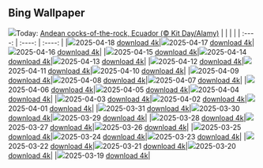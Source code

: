 ## Bing Wallpaper
![](./wallpaper/2025-04-18.jpg)Today: [Andean cocks-of-the-rock, Ecuador (© Kit Day/Alamy)](./wallpaper/2025-04-18.jpg)
|      |      |      |
| :----: | :----: | :----: |
|![](./wallpaper/2025-04-18_sm.jpg)2025-04-18 [download 4k](./wallpaper/2025-04-18.jpg)|![](./wallpaper/2025-04-17_sm.jpg)2025-04-17 [download 4k](./wallpaper/2025-04-17.jpg)|![](./wallpaper/2025-04-16_sm.jpg)2025-04-16 [download 4k](./wallpaper/2025-04-16.jpg)|
|![](./wallpaper/2025-04-15_sm.jpg)2025-04-15 [download 4k](./wallpaper/2025-04-15.jpg)|![](./wallpaper/2025-04-14_sm.jpg)2025-04-14 [download 4k](./wallpaper/2025-04-14.jpg)|![](./wallpaper/2025-04-13_sm.jpg)2025-04-13 [download 4k](./wallpaper/2025-04-13.jpg)|
|![](./wallpaper/2025-04-12_sm.jpg)2025-04-12 [download 4k](./wallpaper/2025-04-12.jpg)|![](./wallpaper/2025-04-11_sm.jpg)2025-04-11 [download 4k](./wallpaper/2025-04-11.jpg)|![](./wallpaper/2025-04-10_sm.jpg)2025-04-10 [download 4k](./wallpaper/2025-04-10.jpg)|
|![](./wallpaper/2025-04-09_sm.jpg)2025-04-09 [download 4k](./wallpaper/2025-04-09.jpg)|![](./wallpaper/2025-04-08_sm.jpg)2025-04-08 [download 4k](./wallpaper/2025-04-08.jpg)|![](./wallpaper/2025-04-07_sm.jpg)2025-04-07 [download 4k](./wallpaper/2025-04-07.jpg)|
|![](./wallpaper/2025-04-06_sm.jpg)2025-04-06 [download 4k](./wallpaper/2025-04-06.jpg)|![](./wallpaper/2025-04-05_sm.jpg)2025-04-05 [download 4k](./wallpaper/2025-04-05.jpg)|![](./wallpaper/2025-04-04_sm.jpg)2025-04-04 [download 4k](./wallpaper/2025-04-04.jpg)|
|![](./wallpaper/2025-04-03_sm.jpg)2025-04-03 [download 4k](./wallpaper/2025-04-03.jpg)|![](./wallpaper/2025-04-02_sm.jpg)2025-04-02 [download 4k](./wallpaper/2025-04-02.jpg)|![](./wallpaper/2025-04-01_sm.jpg)2025-04-01 [download 4k](./wallpaper/2025-04-01.jpg)|
|![](./wallpaper/2025-03-31_sm.jpg)2025-03-31 [download 4k](./wallpaper/2025-03-31.jpg)|![](./wallpaper/2025-03-30_sm.jpg)2025-03-30 [download 4k](./wallpaper/2025-03-30.jpg)|![](./wallpaper/2025-03-29_sm.jpg)2025-03-29 [download 4k](./wallpaper/2025-03-29.jpg)|
|![](./wallpaper/2025-03-28_sm.jpg)2025-03-28 [download 4k](./wallpaper/2025-03-28.jpg)|![](./wallpaper/2025-03-27_sm.jpg)2025-03-27 [download 4k](./wallpaper/2025-03-27.jpg)|![](./wallpaper/2025-03-26_sm.jpg)2025-03-26 [download 4k](./wallpaper/2025-03-26.jpg)|
|![](./wallpaper/2025-03-25_sm.jpg)2025-03-25 [download 4k](./wallpaper/2025-03-25.jpg)|![](./wallpaper/2025-03-24_sm.jpg)2025-03-24 [download 4k](./wallpaper/2025-03-24.jpg)|![](./wallpaper/2025-03-23_sm.jpg)2025-03-23 [download 4k](./wallpaper/2025-03-23.jpg)|
|![](./wallpaper/2025-03-22_sm.jpg)2025-03-22 [download 4k](./wallpaper/2025-03-22.jpg)|![](./wallpaper/2025-03-21_sm.jpg)2025-03-21 [download 4k](./wallpaper/2025-03-21.jpg)|![](./wallpaper/2025-03-20_sm.jpg)2025-03-20 [download 4k](./wallpaper/2025-03-20.jpg)|
|![](./wallpaper/2025-03-19_sm.jpg)2025-03-19 [download 4k](./wallpaper/2025-03-19.jpg)|